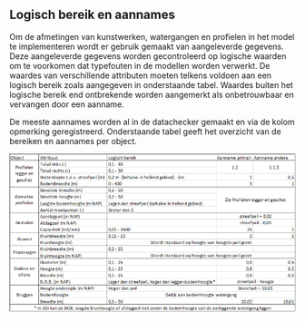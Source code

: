 ## **Logisch bereik en aannames**
Om de afmetingen van kunstwerken, watergangen en profielen in het model te implementeren wordt er gebruik gemaakt van aangeleverde gegevens. Deze aangeleverde gegevens worden gecontroleerd op logische waarden om te voorkomen dat typefouten in de modellen worden verwerkt. De waardes van verschillende attributen moeten telkens voldoen aan een logisch bereik zoals aangegeven in onderstaande tabel. Waardes buiten het logische bereik end ontbrekende worden aangemerkt als onbetrouwbaar en vervangen door een aanname.

De meeste aannames worden al in de datachecker gemaakt en via de kolom opmerking geregistreerd. Onderstaande tabel geeft het overzicht van de bereiken en aannames per object.

![Logisch bereik en aannames](../../../images/3_achtergronden_en_uitgangspunten/Tabel_logisch_bereik_.png)